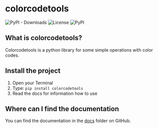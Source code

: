 # colorcodetools

![PyPI - Downloads](https://img.shields.io/pypi/dd/colorcodetools?style=flat-square) ![License](https://img.shields.io/github/license/TheKeineAhnung/colorcodetools?style=flat-square) 
![PyPI](https://img.shields.io/pypi/v/colorcodetools?style=flat-square)

## What is colorcodetools?
Colorcodetools is a python library for some simple operations with color codes.

## Install the project
1. Open your Terminal
2. Type: `pip install colorcodetools`
3. Read the docs for information how to use

## Where can I find the documentation
You can find the documentation in the [docs](https://github.com/TheKeineAhnung/colorcodetools/tree/main/docs) folder on GitHub.
